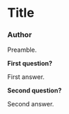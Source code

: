# Title

### Author

Preamble.

**First question?**

First answer.

**Second question?**

Second answer.
